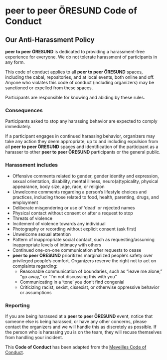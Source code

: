 # **peer to peer ÖRESUND** Code of Conduct

## Our Anti-Harassment Policy
**peer to peer ÖRESUND** is dedicated to providing a harassment-free experience for everyone. We do not tolerate harassment of
participants in any form.

This code of conduct applies to all **peer to peer ÖRESUND** spaces, including the cabal, repositories, and at local events,
both online and off. Anyone who violates this code of conduct (including organizers) may be sanctioned or expelled from these spaces.

Participants are responsible for knowing and abiding by these rules.

### Consequences
Participants asked to stop any harassing behavior are expected to comply immediately.

If a participant engages in continued harassing behavior, organizers may take any action they deem appropriate, up to and
including expulsion from all **peer to peer ÖRESUND** spaces and identification of the participant as a harasser to other **peer to peer ÖRESUND**
participants or the general public.

### Harassment includes
- Offensive comments related to gender, gender identity and expression, sexual orientation, disability, mental
illness, neuro(a)typicality, physical appearance, body size, age, race, or religion
- Unwelcome comments regarding a person’s lifestyle choices and practices, including those related to food, health,
parenting, drugs, and employment
- Deliberate misgendering or use of ‘dead’ or rejected names
- Physical contact without consent or after a request to stop
- Threats of violence
- Incitement of violence towards any individual
- Photography or recording without explicit consent (ask first)
- Unwelcome sexual attention
- Pattern of inappropriate social contact, such as requesting/assuming inappropriate levels of intimacy with others
- Continued one-on-one communication after requests to cease
- **peer to peer ÖRESUND** prioritizes marginalized people’s safety over privileged people’s comfort. Organizers reserve the right
not to act on complaints regarding:
    - Reasonable communication of boundaries, such as “leave me alone,” “go away,” or “I’m not discussing this with
      you”
    - Communicating in a ‘tone’ you don’t find congenial
    - Criticizing racist, sexist, cissexist, or otherwise oppressive behavior or assumptions

### Reporting
If you are being harassed at a **peer to peer ÖRESUND** event, notice that someone else is being harassed, or have any
other concerns, please contact the organizers and we will handle this as discretely as possible. If the person who is
harassing you is on the team, they will recuse themselves from handling your incident.

This **Code of Conduct** has been adapted from the [Meveilles Code of Conduct](https://github.com/merveilles/Resources/blob/master/CONDUCT.md).
